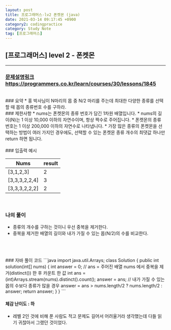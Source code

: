 ```yaml
---
layout: post
title: 프로그래머스-lv2 폰켓몬 (java)
date: 2021-03-14 09:17:45 +0900
category2: codingpractice
category: Study Note
tag: [프로그래머스]
---
```


## [프로그래머스] level 2 - 폰켓몬

---
### [문제설명링크   ](https://programmers.co.kr/learn/courses/30/lessons/1845)https://programmers.co.kr/learn/courses/30/lessons/1845
<br>
### 요약
* 홍 박사님이 N마리의 몹 중 N/2 마리를 주는데 최대한 다양한 종류를 선택할 때 몹의 종류번호 수를 구하라.

<br>
### 제한사항
* nums는 폰켓몬의 종류 번호가 담긴 1차원 배열입니다.
* nums의 길이(N)는 1 이상 10,000 이하의 자연수이며, 항상 짝수로 주어집니다.
* 폰켓몬의 종류 번호는 1 이상 200,000 이하의 자연수로 나타냅니다.
* 가장 많은 종류의 폰켓몬을 선택하는 방법이 여러 가지인 경우에도, 선택할 수 있는 폰켓몬 종류 개수의 최댓값 하나만 return 하면 됩니다.
<br>


<br>
### 입출력 예시

| Nums |result|
|--------------------|---|
|[3,1,2,3] |2|
|[3,3,3,2,2,4]|3|
|[3,3,3,2,2,2]|2|



<br>

### 나의 풀이

* 종류의 개수를 구하는 것이니 우선 중복을 제거한다.
* 중복을 제거한 배열의 길이와 내가 가질 수 있는 몹(N/2)의 수를 비교한다.
<br>

<br>
<br>
### 자바 풀이 코드
```java
import java.util.Arrays;
class Solution {
    public int solution(int[] nums) {
        int answer = 0;
        // ans = 주어진 배열 nums 에서 중복을 제거(distinct()) 한 후 카운트 한 값
        int ans = (int)Arrays.stream(nums).distinct().count();
        answer = ans;
        // 내가 가질 수 있는 몹의 수보다 종류가 많을 경우 
        answer = ans > nums.length/2 ? nums.length/2 : answer;
        return answer;
    }
}
```

#### 체감 난이도 :  하
* 레벨 2인 것에 비해 푼 사람도 적고 문제도 길어서 어려울거라 생각했는데 다들 읽기 귀찮아서 그랬던 것이었다.

